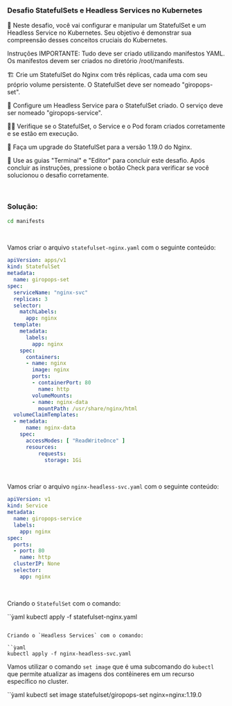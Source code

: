 ### Desafio StatefulSets e Headless Services no Kubernetes

🔬 Neste desafio, você vai configurar e manipular um StatefulSet e um Headless Service no Kubernetes. Seu objetivo é demonstrar sua compreensão desses conceitos cruciais do Kubernetes.

Instruções
IMPORTANTE: Tudo deve ser criado utilizando manifestos YAML. Os manifestos devem ser criados no diretório /root/manifests.

🏗️ Crie um StatefulSet do Nginx com três réplicas, cada uma com seu próprio volume persistente. O StatefulSet deve ser nomeado "giropops-set".

🎯 Configure um Headless Service para o StatefulSet criado. O serviço deve ser nomeado "giropops-service".

🕵️‍♀️ Verifique se o StatefulSet, o Service e o Pod foram criados corretamente e se estão em execução.

🔄 Faça um upgrade do StatefulSet para a versão 1.19.0 do Nginx.

🚀 Use as guias "Terminal" e "Editor" para concluir este desafio. Após concluir as instruções, pressione o botão Check para verificar se você solucionou o desafio corretamente.

&nbsp;


### Solução:


```bash
cd manifests
```

&nbsp;

Vamos criar o arquivo `statefulset-nginx.yaml` com o seguinte conteúdo:


```yaml
apiVersion: apps/v1
kind: StatefulSet
metadata:
  name: giropops-set
spec:
  serviceName: "nginx-svc"
  replicas: 3
  selector:
    matchLabels:
      app: nginx
  template:
    metadata:
      labels:
        app: nginx
    spec:
      containers:
      - name: nginx
        image: nginx
        ports:
        - containerPort: 80
          name: http
        volumeMounts:
        - name: nginx-data
          mountPath: /usr/share/nginx/html
  volumeClaimTemplates:
  - metadata:
      name: nginx-data
    spec:
      accessModes: [ "ReadWriteOnce" ]
      resources:
          requests:
            storage: 1Gi
```

&nbsp;


Vamos criar o arquivo `nginx-headless-svc.yaml` com o seguinte conteúdo:

```yaml
apiVersion: v1
kind: Service
metadata:
  name: giropops-service
  labels:
    app: nginx
spec:
  ports:
  - port: 80
    name: http
  clusterIP: None
  selector:
    app: nginx
```

&nbsp;

Criando o `StatefulSet` com o comando:

``ỳaml
kubectl apply -f statefulset-nginx.yaml 
```

Criando o `Headless Services` com o comando:

``ỳaml
kubectl apply -f nginx-headless-svc.yaml
```


Vamos utilizar o comando `set image` que é uma subcomando do `kubectl` que permite atualizar as imagens dos contêineres em um recurso específico no cluster.

``ỳaml
kubectl set image statefulset/giropops-set nginx=nginx:1.19.0
```